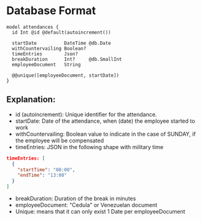 # Database Format

```prisma
model attendances {
  id Int @id @default(autoincrement())

  startDate          DateTime @db.Date
  withCountervailing Boolean?
  timeEntries        Json?
  breakDuration      Int?     @db.SmallInt
  employeeDocument   String

  @@unique([employeeDocument, startDate])
}
```

## Explanation:

- id (autoincrement): Unique identifier for the attendance.
- startDate: Date of the attendance, when (date) the employee started to work
- withCountervailing: Boolean value to indicate in the case of SUNDAY, if the employee will be compensated
- timeEntries: JSON in the following shape with military time

```json
timeEntries: [
  {
    "startTime": "08:00",
    "endTime": "13:00"
  }
]
```

- breakDuration: Duration of the break in minutes
- employeeDocument: "Cedula" or Venezuelan document
- Unique: means that it can only exist 1 Date per employeeDocument
